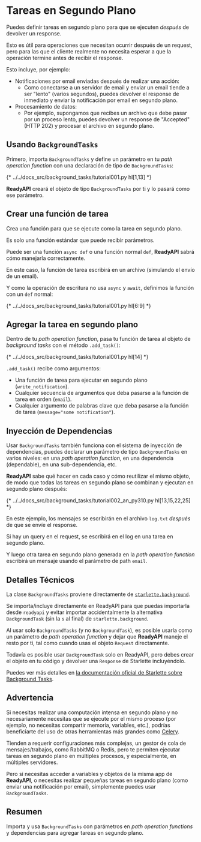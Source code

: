 # Tareas en Segundo Plano

Puedes definir tareas en segundo plano para que se ejecuten *después* de devolver un response.

Esto es útil para operaciones que necesitan ocurrir después de un request, pero para las que el cliente realmente no necesita esperar a que la operación termine antes de recibir el response.

Esto incluye, por ejemplo:

* Notificaciones por email enviadas después de realizar una acción:
  * Como conectarse a un servidor de email y enviar un email tiende a ser "lento" (varios segundos), puedes devolver el response de inmediato y enviar la notificación por email en segundo plano.
* Procesamiento de datos:
  * Por ejemplo, supongamos que recibes un archivo que debe pasar por un proceso lento, puedes devolver un response de "Accepted" (HTTP 202) y procesar el archivo en segundo plano.

## Usando `BackgroundTasks`

Primero, importa `BackgroundTasks` y define un parámetro en tu *path operation function* con una declaración de tipo de `BackgroundTasks`:

{* ../../docs_src/background_tasks/tutorial001.py hl[1,13] *}

**ReadyAPI** creará el objeto de tipo `BackgroundTasks` por ti y lo pasará como ese parámetro.

## Crear una función de tarea

Crea una función para que se ejecute como la tarea en segundo plano.

Es solo una función estándar que puede recibir parámetros.

Puede ser una función `async def` o una función normal `def`, **ReadyAPI** sabrá cómo manejarla correctamente.

En este caso, la función de tarea escribirá en un archivo (simulando el envío de un email).

Y como la operación de escritura no usa `async` y `await`, definimos la función con un `def` normal:

{* ../../docs_src/background_tasks/tutorial001.py hl[6:9] *}

## Agregar la tarea en segundo plano

Dentro de tu *path operation function*, pasa tu función de tarea al objeto de *background tasks* con el método `.add_task()`:

{* ../../docs_src/background_tasks/tutorial001.py hl[14] *}

`.add_task()` recibe como argumentos:

* Una función de tarea para ejecutar en segundo plano (`write_notification`).
* Cualquier secuencia de argumentos que deba pasarse a la función de tarea en orden (`email`).
* Cualquier argumento de palabras clave que deba pasarse a la función de tarea (`message="some notification"`).

## Inyección de Dependencias

Usar `BackgroundTasks` también funciona con el sistema de inyección de dependencias, puedes declarar un parámetro de tipo `BackgroundTasks` en varios niveles: en una *path operation function*, en una dependencia (dependable), en una sub-dependencia, etc.

**ReadyAPI** sabe qué hacer en cada caso y cómo reutilizar el mismo objeto, de modo que todas las tareas en segundo plano se combinan y ejecutan en segundo plano después:

{* ../../docs_src/background_tasks/tutorial002_an_py310.py hl[13,15,22,25] *}

En este ejemplo, los mensajes se escribirán en el archivo `log.txt` *después* de que se envíe el response.

Si hay un query en el request, se escribirá en el log en una tarea en segundo plano.

Y luego otra tarea en segundo plano generada en la *path operation function* escribirá un mensaje usando el parámetro de path `email`.

## Detalles Técnicos

La clase `BackgroundTasks` proviene directamente de <a href="https://www.starlette.io/background/" class="external-link" target="_blank">`starlette.background`</a>.

Se importa/incluye directamente en ReadyAPI para que puedas importarla desde `readyapi` y evitar importar accidentalmente la alternativa `BackgroundTask` (sin la `s` al final) de `starlette.background`.

Al usar solo `BackgroundTasks` (y no `BackgroundTask`), es posible usarla como un parámetro de *path operation function* y dejar que **ReadyAPI** maneje el resto por ti, tal como cuando usas el objeto `Request` directamente.

Todavía es posible usar `BackgroundTask` solo en ReadyAPI, pero debes crear el objeto en tu código y devolver una `Response` de Starlette incluyéndolo.

Puedes ver más detalles en <a href="https://www.starlette.io/background/" class="external-link" target="_blank">la documentación oficial de Starlette sobre Background Tasks</a>.

## Advertencia

Si necesitas realizar una computación intensa en segundo plano y no necesariamente necesitas que se ejecute por el mismo proceso (por ejemplo, no necesitas compartir memoria, variables, etc.), podrías beneficiarte del uso de otras herramientas más grandes como <a href="https://docs.celeryq.dev" class="external-link" target="_blank">Celery</a>.

Tienden a requerir configuraciones más complejas, un gestor de cola de mensajes/trabajos, como RabbitMQ o Redis, pero te permiten ejecutar tareas en segundo plano en múltiples procesos, y especialmente, en múltiples servidores.

Pero si necesitas acceder a variables y objetos de la misma app de **ReadyAPI**, o necesitas realizar pequeñas tareas en segundo plano (como enviar una notificación por email), simplemente puedes usar `BackgroundTasks`.

## Resumen

Importa y usa `BackgroundTasks` con parámetros en *path operation functions* y dependencias para agregar tareas en segundo plano.

